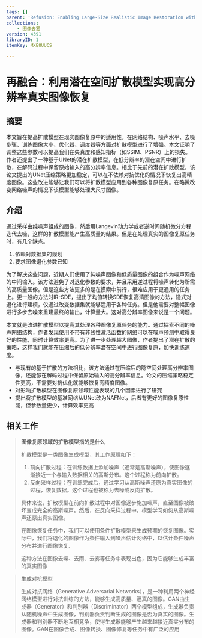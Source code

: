```yaml
---
tags: []
parent: 'Refusion: Enabling Large-Size Realistic Image Restoration with Latent-Space Diffusion Models'
collections:
    - 图像去雾
version: 4391
libraryID: 1
itemKey: MXE8UUCS

---
```

# 再融合：利用潜在空间扩散模型实现高分辨率真实图像恢复

## 摘要

本文旨在提高扩散模型在现实图像复原中的适用性，在网络结构、噪声水平、去噪步骤、训练图像大小、优化器、调度器等方面对扩散模型进行了增强。本文证明了调整这些参数可以提高我们在失真度和感知指标（如SSIM、PSNR）上的损失。作者还提出了一种基于UNet的潜在扩散模型，在低分辨率的潜在空间中进行扩散，在解码过程中保留原始输入的高分辨率信息。相比于先前的潜在扩散模型，该论文提出的UNet压缩策略更加稳定，可以在不依赖对抗优化的情况下恢复出高精度图像。这些改进能够让我们可以将扩散模型应用到各种图像复原任务。在略微改变网络噪声的情况下该模型能够处理大尺寸图像。

## 介绍

通过采样由纯噪声组成的图像，然后用Langevin动力学或者逆时间随机微分方程迭代去噪，这样的扩散模型能产生高质量的结果。但是在处理真实的图像复原任务时，有几个缺点。

1.  依赖对数据集的规划
2.  要求图像退化参数已知

为了解决这些问题，近期人们使用了纯噪声图像和低质量图像的组合作为噪声网络的中间输入。该方法避免了对退化参数的要求，并且采用逆过程将噪声转化为所需的高质量图像。但是这些方法更多的是在摸索中前行，很难应用于更通用的任务上。更一般的方法时IR-SDE，提出了均值转换SDE恢复高清图像的方法，隐式对退化进行建模，仅通过改变数据集就能够适用于各种任务。但是他需要对整幅图像进行多步去噪来重建最终的输出，计算量大。这对高分辨率图像来说是一个问题。

本文就是改进扩散模型以提高其处理各种图像复原任务的能力。通过探索不同的噪声网络结构，作者发现使用不带有非线性激活函数的网络可以在噪声预测中取得良好的性能，同时计算效率更高。为了进一步处理超大图像，作者提出了潜在扩散的策略，这样我们就能在压缩后的低分辨率潜在空间中进行图像复原，加快训练速度。

*   与现有的基于扩散的方法相比，该方法通过在压缩后的隐空间处理高分辨率图像，还能够在解码过程中保留原始输入的高分辨率信息。论文的压缩策略稳定性更高，不需要对抗优化就能够恢复高精度图像。
*   对影响扩散模型在图像复原领域性能表现的几个因素进行了研究
*   提出将扩散模型的基准网络从UNet改为NAFNet，后者有更好的图像复原性能，但参数量更少，计算效率更高

## 相关工作

> **图像复原领域的扩散模型指的是什么**
>
> 扩散模型是一类图像生成模型，其工作原理如下：
>
> 1.  前向扩散过程：在训练数据上添加噪声（通常是高斯噪声），使图像逐渐接近一个与输入数据相关的高斯分布。这个过程称为前向扩散。
> 2.  反向采样过程：在训练完成后，通过学习从高斯噪声还原为真实图像的过程，恢复数据。这个过程也被称为去噪或反向扩散。
>
> 具体来说，扩散模型在前向扩散过程中对图像逐步施加噪声，直至图像被破坏变成完全的高斯噪声。然后，在反向采样过程中，模型学习如何从高斯噪声还原出真实图像。
>
> 在图像恢复任务中，我们可以使用条件扩散模型来生成预期的恢复图像。实际中，我们将退化的图像作为条件输入到噪声估计网络中，以估计条件噪声分布并进行图像恢复.
>
> 这种方法在图像去噪、去雨、去雾等任务中表现出色，因为它能够生成丰富的真实图像

> 生成对抗模型
>
> 生成对抗网络（Generative Adversarial Networks），是一种利用两个神经网络模型进行对抗训练的方法，能够生成高质量、逼真的图像。GAN由生成器（Generator）和判别器（Discriminator）两个模型组成，生成器负责从随机噪声中生成图像，判别器负责判断生成的图像是否为真实的图像。生成器和判别器不断地互相竞争，使得生成器能够产生越来越接近真实分布的图像。GAN在图像合成、图像转换、图像修复等任务中有广泛的应用


